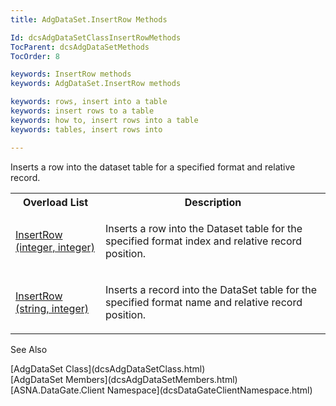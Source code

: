 ```yaml
---
title: AdgDataSet.InsertRow Methods

Id: dcsAdgDataSetClassInsertRowMethods
TocParent: dcsAdgDataSetMethods
TocOrder: 8

keywords: InsertRow methods
keywords: AdgDataSet.InsertRow methods

keywords: rows, insert into a table
keywords: insert rows to a table
keywords: how to, insert rows into a table
keywords: tables, insert rows into

---
```


Inserts a row into the dataset table for a specified format and relative record.
<br />

<table class="dtTABLE" id="Table5" style="border-spacing: 0px; x-cell-content-align: Top" cellspacing="0" x-use-null-cells="x-use-null-cells">
          <colgroup span="1">
            <col span="1" style="WIDTH: 20%" />
            <col span="1" style="WIDTH: 50%" />
          </colgroup>
          <tr>
            <th colspan="1" rowspan="1">
							Overload List
						</th>
            <th colspan="1" rowspan="1">
							Description</th>
          </tr>
          <tr>
            <td colspan="1" rowspan="1">

[InsertRow (integer, integer)](dcsAdgDataSetClassInsertRowMethod1.html) 
</td>
            <td colspan="1" rowspan="1">

Inserts a row into the Dataset table for the specified format index and relative record position.
</td>
          </tr>
          <tr>
            <td colspan="1" rowspan="1">

[InsertRow (string, integer)](dcsAdgDataSetClassInsertRowMethod2.html) 
</td>
            <td colspan="1" rowspan="1">

Inserts a record into the DataSet table for the specified format name and relative record position.
</td>
          </tr>
</table>

See Also

<dl />
      [AdgDataSet Class](dcsAdgDataSetClass.html)
      <br />
      [AdgDataSet Members](dcsAdgDataSetMembers.html)
      <br />
      [ASNA.DataGate.Client Namespace](dcsDataGateClientNamespace.html)

